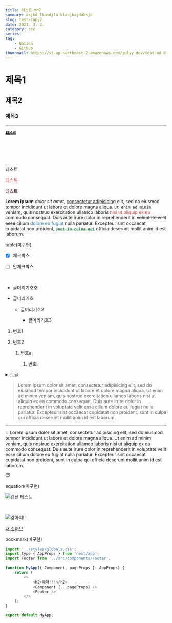 ```yaml
---
title: 테스트-md7
summary: asjkd lkasdjla klasjkajdaksjd
slug: test-copy7
date: 2023. 3. 2.
category: ccc
series:
tag:
    - Notion
    - Github
thumbnail: https://s3.ap-northeast-2.amazonaws.com/julyy.dev/test-md_0.png
---
```


# 제목1

## 제목2

### 제목3

---

<u>~~_**`테스트`**_~~</u>

<br>

<br>

<br>

<br>

<span style="background-color: #f1f1ef">테스트</span>

<span style="color: #d34e49">테스트</span>

<span style="background-color: #fdebec">테스트</span>

**Lorem ipsum** _dolor sit amet_, <u>consectetur adipisicing</u> elit, sed do eiusmod tempor incididunt ut
labore et dolore magna aliqua. `Ut enim ad minim` veniam, quis nostrud exercitation ullamco laboris <span style="color: #d34e49">nisi ut aliquip ex ea</span> commodo consequat. <span style="background-color: #edf3ec">Duis aute irure</span> dolor in reprehenderit in ~~voluptate velit esse~~ cillum<span style="color: #3a80ab"> dolore eu fugiat</span> nulla pariatur. Excepteur sint occaecat cupidatat non proident, [<span style="color: #458261"><u>~~_**`sunt in culpa qui`**_~~</u></span>](https://github.com/julyydev) officia deserunt mollit anim id est laborum.

table(미구현)

-   [x] 체크박스

-   [ ] 안체크박스

<br>

-   글머리기호호

-   글머리기호

    -   글머리기호2

        -   글머리기호3

1.  번호1

1.  번호2

    1.  번호a

        1.  번호i

<details>
<summary>토글</summary>
<div>
    Lorem ipsum dolor sit amet, consectetur adipisicing elit, sed do eiusmod tempor incididunt ut labore et dolore magna aliqua. Ut enim ad minim veniam, quis nostrud exercitation ullamco laboris nisi ut aliquip ex ea commodo consequat. Duis aute irure dolor in reprehenderit in voluptate velit esse cillum dolore eu fugiat nulla pariatur. Excepteur sint occaecat cupidatat non proident, sunt in culpa qui officia deserunt mollit anim id est laborum.<br>
</div>
</details>

> Lorem ipsum dolor sit amet, consectetur adipisicing elit, sed do eiusmod tempor incididunt ut labore et dolore magna aliqua. Ut enim ad minim veniam, quis nostrud exercitation ullamco laboris nisi ut aliquip ex ea commodo consequat. Duis aute irure dolor in reprehenderit in voluptate velit esse cillum dolore eu fugiat nulla pariatur. Excepteur sint occaecat cupidatat non proident, sunt in culpa qui officia deserunt mollit anim id est laborum.

---

<aside>
💡 Lorem ipsum dolor sit amet, consectetur adipisicing elit, sed do eiusmod tempor incididunt ut labore et dolore magna aliqua. Ut enim ad minim veniam, quis nostrud exercitation ullamco laboris nisi ut aliquip ex ea commodo consequat. Duis aute irure dolor in reprehenderit in voluptate velit esse cillum dolore eu fugiat nulla pariatur. Excepteur sint occaecat cupidatat non proident, sunt in culpa qui officia deserunt mollit anim id est laborum.
</aside>

😇

equation(미구현)

![캡션 테스트](https://s3.ap-northeast-2.amazonaws.com/julyy.dev/test-md_1.png)

<br>

![강아지!!](https://s3.ap-northeast-2.amazonaws.com/julyy.dev/test-md_2.png)

[내 깃허브](https://github.com/julyydev)

bookmark(미구현)

```javascript
import '../styles/globals.css';
import type { AppProps } from 'next/app';
import Footer from '../src/components/Footer';

function MyApp({ Component, pageProps }: AppProps) {
    return (
        <>
            <h2>헤더!!!</h2>
            <Component {...pageProps} />
            <Footer />
        </>
    );
}

export default MyApp;
```

<br>
